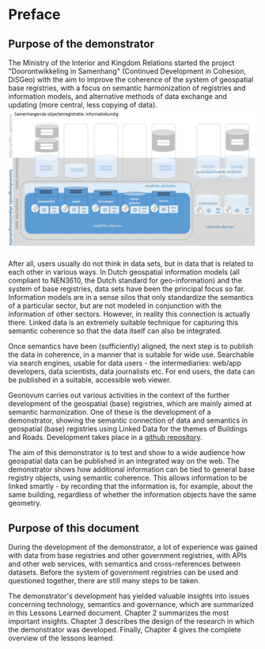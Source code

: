 # Preface

## Purpose of the demonstrator
The Ministry of the Interior and Kingdom Relations started the project "Doorontwikkeling in Samenhang" (Continued Development in Cohesion, DiSGeo) with the aim to improve the coherence of the system of geospatial base registries, with a focus on semantic harmonization of registries and information models, and alternative methods of data exchange and updating (more central, less copying of data).
![samenhangende objectenregistratie informatiekundig](media/samenhangendeobjectenregistratieinformatiekundig.png)

After all, users usually do not think in data sets, but in data that is related to each other in various ways. In Dutch geospatial information models (all compliant to NEN3610, the Dutch standard for geo-information) and the system of base registries, data sets have been the principal focus so far. Information models are in a sense silos that only standardize the semantics of a particular sector, but are not modeled in conjunction with the information of other sectors. However, in reality this connection is actually there. Linked data is an extremely suitable technique for capturing this semantic coherence so that the data itself can also be integrated.

Once semantics have been (sufficiently) aligned, the next step is to publish the data in coherence, in a manner that is suitable for wide use. Searchable via search engines, usable for data users - the intermediaries: web/app developers, data scientists, data journalists etc. For end users, the data can be published in a suitable, accessible web viewer.

Geonovum carries out various activities in the context of the further development of the geospatial (base) registries, which are mainly aimed at semantic harmonization. One of these is the development of a demonstrator, showing the semantic connection of data and semantics in geospatial (base) registries using Linked Data for the themes of Buildings and Roads. Development takes place in a [github repository](https://github.com/Geonovum/disgeo-demo).

The aim of this demonstrator is to test and show to a wide audience how geospatial data can be published in an integrated way on the web. The demonstrator shows how additional information can be tied to general base registry objects, using semantic coherence. This allows information to be linked smartly - by recording that the information is, for example, about the same building, regardless of whether the information objects have the same geometry.

## Purpose of this document
During the development of the demonstrator, a lot of experience was gained with data from base registries and other government registries, with APIs and other web services, with semantics and cross-references between datasets. Before the system of government registries can be used and questioned together, there are still many steps to be taken.

The demonstrator's development has yielded valuable insights into issues concerning technology, semantics and governance, which are summarized in this Lessons Learned document. Chapter 2 summarizes the most important insights. Chapter 3 describes the design of the research in which the demonstrator was developed. Finally, Chapter 4 gives the complete overview of the lessons learned.
